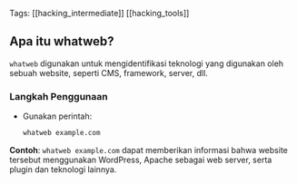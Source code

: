 Tags: [[hacking_intermediate]] [[hacking_tools]]

## Apa itu whatweb?

`whatweb` digunakan untuk mengidentifikasi teknologi yang digunakan oleh sebuah website, seperti CMS, framework, server, dll.

### Langkah Penggunaan

- Gunakan perintah:
    
    ```bash
    whatweb example.com
    ```
    

**Contoh**: `whatweb example.com` dapat memberikan informasi bahwa website tersebut menggunakan WordPress, Apache sebagai web server, serta plugin dan teknologi lainnya.